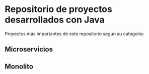 # Repositorio de proyectos desarrollados con Java
Proyectos más importantes de este repositorio segun su categoria:
## Microservicios
## Monolito

